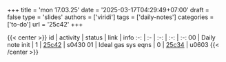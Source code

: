 +++
title = 'mon 17.03.25'
date = '2025-03-17T04:29:49+07:00'
draft = false
type = 'slides'
authors = ['viridi']
tags = ['daily-notes']
categories = ['to-do']
url = '25c42'
+++

{{< center >}}
id | activity | status | link | info
:-: | :- | :-: | :-: | :-:
00 | Daily note init    | 1 | [25c42](/notes/25c42) | s0430
01 | Ideal gas sys eqns | 0 | [25c34](/notes/25c34) | u0603
{{< /center >}}
